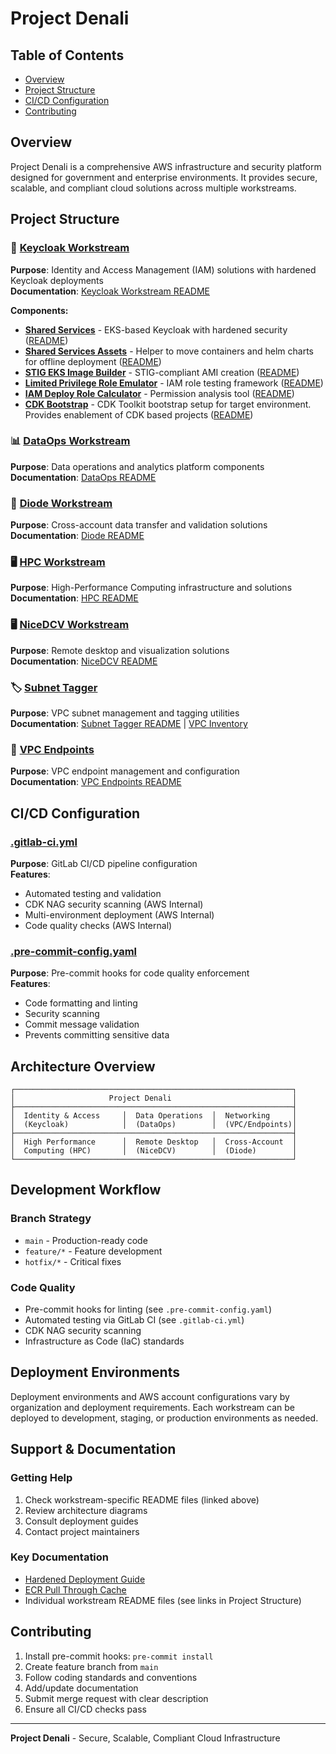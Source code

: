 <!--
(c) 2025 Amazon Web Services, Inc. All Rights Reserved.
This AWS content is subject to the terms of C2E Task Order 5502/HM047623F0080
-->

# Project Denali

## Table of Contents
- [Overview](#overview)
- [Project Structure](#project-structure)
- [CI/CD Configuration](#cicd-configuration)
- [Contributing](#contributing)

## Overview
Project Denali is a comprehensive AWS infrastructure and security platform designed for government and enterprise environments. It provides secure, scalable, and compliant cloud solutions across multiple workstreams.

## Project Structure

### 🔐 [Keycloak Workstream](./keycloak-workstream/)
**Purpose**: Identity and Access Management (IAM) solutions with hardened Keycloak deployments  
**Documentation**: [Keycloak Workstream README](./keycloak-workstream/Readme.md)

**Components:**
- **[Shared Services](./keycloak-workstream/shared-services/)** - EKS-based Keycloak with hardened security ([README](./keycloak-workstream/shared-services/README.md))
- **[Shared Services Assets](./keycloak-workstream/shared-services-assets/)** - Helper to move containers and helm charts for offline deployment ([README](./keycloak-workstream/shared-services-assets/README.md))
- **[STIG EKS Image Builder](./keycloak-workstream/stig-eks-imagebuilder/)** - STIG-compliant AMI creation ([README](./keycloak-workstream/stig-eks-imagebuilder/README.md))
- **[Limited Privilege Role Emulator](./keycloak-workstream/limited-privilage-role-emulator/)** - IAM role testing framework ([README](./keycloak-workstream/limited-privilage-role-emulator/README.md))
- **[IAM Deploy Role Calculator](./keycloak-workstream/iam-deploy-role-calculator/)** - Permission analysis tool ([README](./keycloak-workstream/iam-deploy-role-calculator/README.md))
- **[CDK Bootstrap](./keycloak-workstream/cdk-bootstrap/)** - CDK Toolkit bootstrap setup for target environment. Provides enablement of CDK based projects ([README](./keycloak-workstream/cdk-bootstrap/README.md))

### 📊 [DataOps Workstream](./DataOps-Workstream/)
**Purpose**: Data operations and analytics platform components  
**Documentation**: [DataOps README](./DataOps-Workstream/Readme.md)

### 🔌 [Diode Workstream](./diode-workstream/)
**Purpose**: Cross-account data transfer and validation solutions  
**Documentation**: [Diode README](./diode-workstream/Readme.md)

### 🖥️ [HPC Workstream](./hpc-workstream/)
**Purpose**: High-Performance Computing infrastructure and solutions  
**Documentation**: [HPC README](./hpc-workstream/Readme.md)

### 🖥️ [NiceDCV Workstream](./NiceDCV-Workstream/)
**Purpose**: Remote desktop and visualization solutions  
**Documentation**: [NiceDCV README](./NiceDCV-Workstream/Readme.md)

### 🏷️ [Subnet Tagger](./subnet-tagger/)
**Purpose**: VPC subnet management and tagging utilities  
**Documentation**: [Subnet Tagger README](./subnet-tagger/README.md) | [VPC Inventory](./subnet-tagger/VPC-INVENTORY.md)

### 🔗 [VPC Endpoints](./vpc-endpoints/)
**Purpose**: VPC endpoint management and configuration  
**Documentation**: [VPC Endpoints README](./vpc-endpoints/README.md)

## CI/CD Configuration

### [.gitlab-ci.yml](./.gitlab-ci.yml)
**Purpose**: GitLab CI/CD pipeline configuration  
**Features**:
- Automated testing and validation
- CDK NAG security scanning (AWS Internal)
- Multi-environment deployment (AWS Internal)
- Code quality checks (AWS Internal)

### [.pre-commit-config.yaml](./.pre-commit-config.yaml)
**Purpose**: Pre-commit hooks for code quality enforcement  
**Features**:
- Code formatting and linting
- Security scanning
- Commit message validation
- Prevents committing sensitive data



## Architecture Overview

```
┌──────────────────────────────────────────────────────────────┐
│                     Project Denali                           │
├──────────────────────────────────────────────────────────────┤
│  Identity & Access     │  Data Operations  │  Networking     │
│  (Keycloak)            │  (DataOps)        │  (VPC/Endpoints)│
├──────────────────────────────────────────────────────────────┤
│  High Performance      │  Remote Desktop   │  Cross-Account  │
│  Computing (HPC)       │  (NiceDCV)        │  (Diode)        │
└──────────────────────────────────────────────────────────────┘
```

## Development Workflow

### Branch Strategy
- `main` - Production-ready code
- `feature/*` - Feature development
- `hotfix/*` - Critical fixes

### Code Quality
- Pre-commit hooks for linting (see `.pre-commit-config.yaml`)
- Automated testing via GitLab CI (see `.gitlab-ci.yml`)
- CDK NAG security scanning
- Infrastructure as Code (IaC) standards

## Deployment Environments

Deployment environments and AWS account configurations vary by organization and deployment requirements. Each workstream can be deployed to development, staging, or production environments as needed.

## Support & Documentation

### Getting Help
1. Check workstream-specific README files (linked above)
2. Review architecture diagrams
3. Consult deployment guides
4. Contact project maintainers

### Key Documentation
- [Hardened Deployment Guide](./keycloak-workstream/shared-services/HARDENED-DEPLOYMENT.md)
- [ECR Pull Through Cache](./keycloak-workstream/ECR-Cache-Discovery/ECR-PULLTHROUGH.md)
- Individual workstream README files (see links in Project Structure)

## Contributing

1. Install pre-commit hooks: `pre-commit install`
2. Create feature branch from `main`
3. Follow coding standards and conventions
4. Add/update documentation
5. Submit merge request with clear description
6. Ensure all CI/CD checks pass

---

**Project Denali** - Secure, Scalable, Compliant Cloud Infrastructure